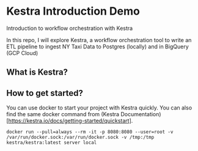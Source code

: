 # Kestra Introduction Demo
Introduction to workflow orchestration with Kestra


In this repo, I will explore Kestra, a workflow orchestration tool to write an ETL pipeline to ingest NY Taxi Data to Postgres (locally) and in BigQuery (GCP Cloud)

## What is Kestra?

## How to get started?
You can use docker to start your project with Kestra quickly. You can also find the same docker command from (Kestra Documentation)[https://kestra.io/docs/getting-started/quickstart].

```docker
docker run --pull=always --rm -it -p 8080:8080 --user=root -v /var/run/docker.sock:/var/run/docker.sock -v /tmp:/tmp kestra/kestra:latest server local
```
